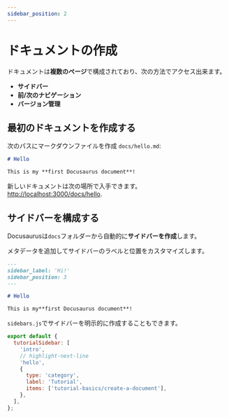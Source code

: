 ```yaml
---
sidebar_position: 2
---
```


# ドキュメントの作成

ドキュメントは**複数のページ**で構成されており、次の方法でアクセス出来ます。

- **サイドバー**
- **前/次のナビゲーション**
- **バージョン管理**

## 最初のドキュメントを作成する

次のパスにマークダウンファイルを作成 `docs/hello.md`:

```md title="docs/hello.md"
# Hello

This is my **first Docusaurus document**!
```

新しいドキュメントは次の場所で入手できます。 [http://localhost:3000/docs/hello](http://localhost:3000/docs/hello).

## サイドバーを構成する

Docusaurusは`docs`フォルダーから自動的に**サイドバーを作成**します。

メタデータを追加してサイドバーのラベルと位置をカスタマイズします。

```md title="docs/hello.md" {1-4}
---
sidebar_label: 'Hi!'
sidebar_position: 3
---

# Hello

This is my**first Docusaurus document**!
```


`sidebars.js`でサイドバーを明示的に作成することもできます。

```js title="sidebars.js"
export default {
  tutorialSidebar: [
    'intro',
    // highlight-next-line
    'hello',
    {
      type: 'category',
      label: 'Tutorial',
      items: ['tutorial-basics/create-a-document'],
    },
  ],
};
```
